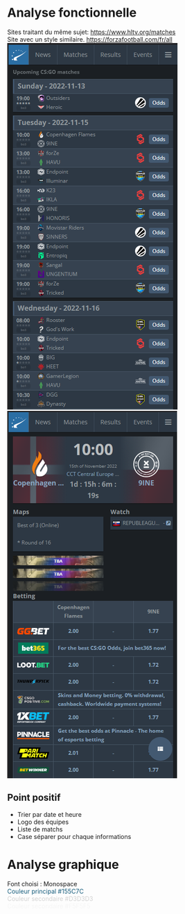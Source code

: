 # Analyse fonctionnelle
Sites traitant du même sujet: https://www.hltv.org/matches  
Site avec un style similaire. https://forzafootball.com/fr/all  
![page d'accueil](/analyse/home.PNG)![page d'accueil](/analyse/match.PNG)

## Point positif
* Trier par date et heure
* Logo des équipes
* Liste de matchs
* Case séparer pour chaque informations

# Analyse graphique
Font choisi : Monospace  
<span style="color: #155C7C">Couleur principal #155C7C</span>  
<span style="color: #d3d3d3">Couleur secondaire #D3D3D3</span>  
<span style="color: #F5F5F5">Couleur secondaire #F5F5F5</span>